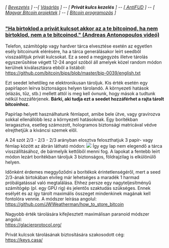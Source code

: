 ###### [ [Bevezetés](README.md) ] --[ [Vásárlás](vasarlas.md) ] -- [ **Privát kulcs kezelés** ] -- [[ AntiFUD](antiFUD.md) ] -- [ [Magyar Bitcoin projektek](magyarok.md) ] -- [ [Bitcoin programozás](programozas.md) ]


 ### ["Ha birtoklod a privát kulcsot akkor az a te bitcoinod, ha nem birtoklod, nem a te bitcoinod." (Andreas Antonopoulos videó)](https://www.youtube.com/watch?v=vt-zXEsJ61U)

Telefon, számítógép vagy hardver tárca elvesztése esetén az egyetlen esély bitcoinunk elérésére, ha a tárca generálásakor leírt seedből visszaállítjuk privát kulcsokat.
Ez a seed a megjegyzés illetve tárolás egyszerűsítése végett 12-24 angol szóból áll amelyek közel random módon kerülnek kiválasztásra ebből a listából: <https://github.com/bitcoin/bips/blob/master/bip-0039/english.txt>

Ezt seedet lehetőleg ne elektronikusan tároljuk.
Kis érték esetén egy papírlapon leírva biztonságos helyen tárolandó.
A környezeti hatások (elázás, tűz, stb.) mellett attól is meg kell óvnunk, hogy mások a tudtunk nélkül hozzáférjenek. **Bárki, aki tudja ezt a seedet hozzáférhet a rajta tárolt bitcoinhoz.**

Papírlap helyett használhatunk fémlapot, amibe bele ütve, vagy gravírozva sokkal ellenállóbb lesz a környezeti hatásoknak.
Egy borítékban leragasztva, esetleg számozott, hologramos biztonsági matricával védve elrejthetjük a kíváncsi szemek elől.

A 24 szót 2/3 - 2/3 - 2/3 arányban elosztva feloszthatjuk 3 papír- vagy fémlap között az ábrán látható módon: ![](https://user-images.githubusercontent.com/32912678/42778987-f2c65fee-890c-11e8-82f6-3aeab7304f14.png)
Így egy lap nem elegendő a tárca visszállításához, de bármelyik kettőből menni fog. A lapokat a fentebb leírt módon lezárt borítékban tároljuk 3 biztonságos, földrajzilag is elkülönülő helyen.  

Időnként érdemes meggyőződni a borítékok érintetlenségéről, mert a seed 2/3-ának birtokában elvileg már lehetséges a maradék 1 harmad próbálgatással való megtalálása. Ehhez persze egy nagyteljesítményű számítógép (pl. egy GPU rig) és jelentős szaktudás szükséges. Ennek esélyét és az így tárolt maximális összeget mindenkinek magának kell fontolóra vennie.
A módszer leírása angolul: <https://github.com/JWWeatherman/how_to_store_bitcoin>

Nagyobb érték tárolására kifejlesztett maximálisan paranoid módszer angolul:  
<https://glacierprotocol.org/>

Privát kulcsok tárolásának biztosítására szakosodott cég:  
<https://keys.casa/>